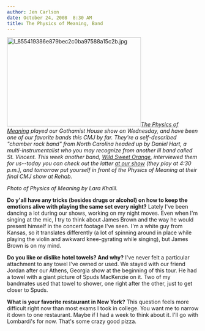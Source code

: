 ```yaml
---
author: Jen Carlson
date: October 24, 2008  8:30 AM
title: The Physics of Meaning, Band
---
```


<p><img alt="l_855419386e879bec2c0ba97588a15c2b.jpg" src="https://web.archive.org/web/20120324073243im_/http://gothamist.com/attachments/arts_jen/l_855419386e879bec2c0ba97588a15c2b.jpg" width="350" height="233" class="left"><em><a href="https://web.archive.org/web/20120324073243/http://www.myspace.com/thephysicsofmeaning">The Physics of Meaning</a> played our Gothamist House show on Wednesday, and have been one of our favorite bands this CMJ by far. They&apos;re a self-described &quot;chamber rock band&quot; from North Carolina headed up by Daniel Hart, a  multi-instrumentalist who you may recognize from another lil band called St. Vincent. This week another band, <a href="https://web.archive.org/web/20120324073243/http://www.myspace.com/wildsweetorange">Wild Sweet Orange</a>, interviewed them for us--today you can check out the latter <a href="https://web.archive.org/web/20120324073243/http://gothamist.com/2008/10/17/gothamist_house_come_and_knock_on_o.php">at our show</a> (they play at 4:30 p.m.), and tomorrow put yourself in front of the Physics of Meaning at their final CMJ show at Rehab.</em></p><em>

</em><p><em><span class="photo_caption">Photo of Physics of Meaning by Lara Khalil.</span></em></p>

<p><strong>Do y&apos;all have any tricks (besides drugs or alcohol) on how to keep the emotions alive with playing the same set every night?</strong> Lately I&apos;ve been dancing a lot during our shows, working on my night moves.  Even when I&apos;m singing at the mic, I try to think about James Brown and the way he would present himself in the concert footage I&apos;ve seen.  I&apos;m a white guy from Kansas, so it translates differently (a lot of spinning around in place while playing the violin and awkward knee-gyrating while singing), but James Brown is on my mind.   </p>

<p><strong>Do you like or dislike hotel towels? And why?</strong> I&apos;ve never felt a particular attachment to any towel I&apos;ve owned or used.  We stayed with our friend Jordan after our Athens, Georgia show at the beginning of this tour.  He had a towel with a giant picture of Spuds MacKenzie on it.  Two of my bandmates used that towel to shower, one right after the other, just to get closer to Spuds.  </p>

<p><strong>What is your favorite restaurant in New York?</strong> This question feels more difficult right now than most exams I took in college.  You want me to narrow it down to one restaurant.  Maybe if I had a week to think about it.  I&apos;ll go with Lombardi&apos;s for now.  That&apos;s some crazy good pizza.</p>